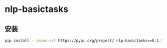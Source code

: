 # nlp-basictasks

## 安装
```bash
pip install --index-url https://pypi.org/project/ nlp-basictasks==0.1.3
```

